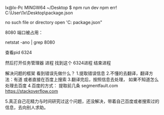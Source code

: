 lx@lx-Pc MINGW64 ~/Desktop
$ npm run dev
npm err! C:\User\1x\Desktop\package.json

no such file or directory open 'C: package.json"


8080 端口被占用：

netstat -ano | grep 8080

查看pid 6324

然后打开任务管理器
进程 找到这个 6324进程 结束进程



解决问题的框架
看到错误先做什么？
1.提取错误信息
2.不懂的去翻译，翻译方法：有道 或者直接在百度上搜索
3.翻译完后，按照信息去处理， 如果不知道怎么处理去百度
4.百度的方式：
    提取前几条
    segmentfault.com
    https://stackoverflow.com

5.真正自己花精力与时间研究过这个问题，还没解决，带着自己百度或者搜索过的信息，去向别人求助。


